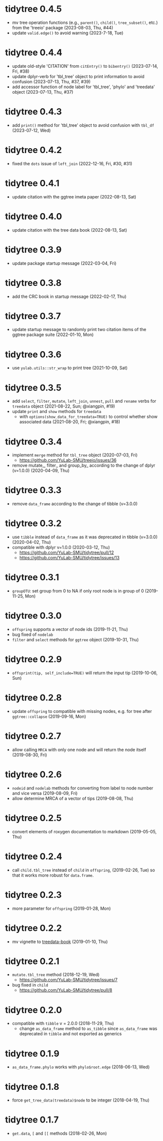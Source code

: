 # tidytree 0.4.5

+ mv tree operation functions (e.g., `parent()`, `child()`, `tree_subset()`, etc.) from the 'treeio' package (2023-08-03, Thu, #44)
+ update `valid.edge()` to avoid warning (2023-7-18, Tue)

# tidytree 0.4.4

+ update old-style 'CITATION' from `citEntry()` to `bibentry()` (2023-07-14, Fri, #38)
+ update dplyr-verb for 'tbl_tree' object to print information to avoid confusion (2023-07-13, Thu, #37, #39)
+ add accessor function of node label for 'tbl_tree', 'phylo' and 'treedata' object (2023-07-13, Thu, #37)

# tidytree 0.4.3

+ add `print()` method for 'tbl_tree' object to avoid confusion with `tbl_df` (2023-07-12, Wed)

# tidytree 0.4.2

+ fixed the `dots` issue of `left_join` (2022-12-16, Fri, #30, #31)

# tidytree 0.4.1

+ update citation with the ggtree imeta paper (2022-08-13, Sat)

# tidytree 0.4.0

+ update citation with the tree data book (2022-08-13, Sat)

# tidytree 0.3.9

+ update package startup message (2022-03-04, Fri)

# tidytree 0.3.8

+ add the CRC book in startup message (2022-02-17, Thu)

# tidytree 0.3.7

+ update startup message to randomly print two citation items of the ggtree package suite (2022-01-10, Mon)

# tidytree 0.3.6

+ use `yulab.utils::str_wrap` to print tree (2021-10-09, Sat)

# tidytree 0.3.5

+ add `select`, `filter`, `mutate`, `left_join`, `unnest`, `pull` and `rename` verbs for `treedata` object (2021-08-22, Sun; @xiangpin, #19)
+ update `print` and `show` methods for `treedata`
  - with `options(show_data_for_treedata=TRUE)` to control whether show associated data (2021-08-20, Fri; @xiangpin, #18)

# tidytree 0.3.4

+ implement `merge` method for `tbl_tree` object (2020-07-03, Fri)
  - <https://github.com/YuLab-SMU/treeio/issues/36>
+ remove mutate_, filter_ and group_by_ according to the change of dplyr (v=1.0.0) (2020-04-09, Thu)

# tidytree 0.3.3

+ remove `data_frame` according to the change of tibble (v=3.0.0)

# tidytree 0.3.2

+ use `tibble` instead of `data_frame` as it was deprecated in tibble (v=3.0.0) (2020-04-02, Thu)
+ compatible with dplyr v=1.0.0 (2020-03-12, Thu)
  - <https://github.com/YuLab-SMU/tidytree/pull/12>
  - <https://github.com/YuLab-SMU/tidytree/issues/13>

# tidytree 0.3.1

+ `groupOTU`: set group from 0 to NA if only root node is in group of 0 (2019-11-25, Mon)

# tidytree 0.3.0

+ `offspring` supports a vector of node ids (2019-11-21, Thu)
+ bug fixed of `nodelab` 
+ `filter` and `select` methods for `ggtree` object (2019-10-31, Thu)

# tidytree 0.2.9

+ `offsprint(tip, self_include=TRUE)` will return the input tip (2019-10-06, Sun)

# tidytree 0.2.8

+ update `offspring` to compatible with missing nodes, e.g. for tree after `ggtree::collapse` (2019-09-16, Mon)

# tidytree 0.2.7

+ allow calling `MRCA` with only one node and will return the node itself (2019-08-30, Fri)

# tidytree 0.2.6

+ `nodeid` and `nodelab` methods for converting from label to node number and vice versa (2019-08-09, Fri)
+ allow determine MRCA of a vector of tips (2019-08-08, Thu)

# tidytree 0.2.5

+ convert elements of roxygen documentation to markdown (2019-05-05, Thu)

# tidytree 0.2.4

+ call `child.tbl_tree` instead of `child` in `offspring`, (2019-02-26, Tue)
  so that it works more robust for `data.frame`.

# tidytree 0.2.3

+ more parameter for `offspring` (2019-01-28, Mon)

# tidytree 0.2.2

+ mv vignette to [treedata-book](https://yulab-smu.top/treedata-book/) (2019-01-10, Thu)

# tidytree 0.2.1

+ `mutate.tbl_tree` method (2018-12-19, Wed)
  - <https://github.com/YuLab-SMU/tidytree/issues/7>
+ bug fixed in `child` 
  - <https://github.com/YuLab-SMU/tidytree/pull/8>

# tidytree 0.2.0

+ compatible with `tibble` v = 2.0.0 (2018-11-29, Thu)
  - change `as_data_frame` method to `as_tibble` since `as_data_frame` was deprecated in `tibble` and not exported as generics
  
# tidytree 0.1.9

+ `as_data_frame.phylo` works with `phylo$root.edge` (2018-06-13, Wed)

# tidytree 0.1.8

+ force `get_tree_data(treedata)$node` to be integer (2018-04-19, Thu)

# tidytree 0.1.7

+ `get.data`, `[` and `[[` methods (2018-02-26, Mon)
